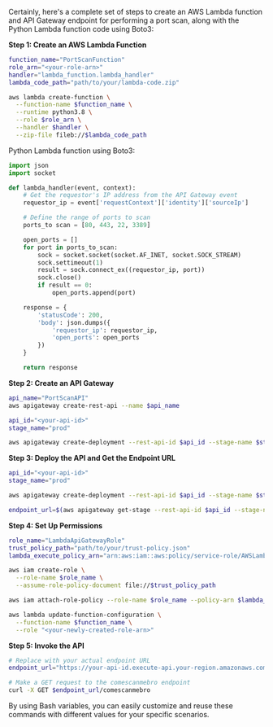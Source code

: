 Certainly, here's a complete set of steps to create an AWS Lambda function and API Gateway endpoint for performing a port scan, along with the Python Lambda function code using Boto3:

**Step 1: Create an AWS Lambda Function**

```bash
function_name="PortScanFunction"
role_arn="<your-role-arn>"
handler="lambda_function.lambda_handler"
lambda_code_path="path/to/your/lambda-code.zip"

aws lambda create-function \
  --function-name $function_name \
  --runtime python3.8 \
  --role $role_arn \
  --handler $handler \
  --zip-file fileb://$lambda_code_path
```

Python Lambda function using Boto3:

```python
import json
import socket

def lambda_handler(event, context):
    # Get the requestor's IP address from the API Gateway event
    requestor_ip = event['requestContext']['identity']['sourceIp']

    # Define the range of ports to scan
    ports_to scan = [80, 443, 22, 3389]

    open_ports = []
    for port in ports_to_scan:
        sock = socket.socket(socket.AF_INET, socket.SOCK_STREAM)
        sock.settimeout(1)
        result = sock.connect_ex((requestor_ip, port))
        sock.close()
        if result == 0:
            open_ports.append(port)

    response = {
        'statusCode': 200,
        'body': json.dumps({
            'requestor_ip': requestor_ip,
            'open_ports': open_ports
        })
    }

    return response
```

**Step 2: Create an API Gateway**

```bash
api_name="PortScanAPI"
aws apigateway create-rest-api --name $api_name

api_id="<your-api-id>"
stage_name="prod"

aws apigateway create-deployment --rest-api-id $api_id --stage-name $stage_name
```

**Step 3: Deploy the API and Get the Endpoint URL**

```bash
api_id="<your-api-id>"
stage_name="prod"

aws apigateway create-deployment --rest-api-id $api_id --stage-name $stage_name

endpoint_url=$(aws apigateway get-stage --rest-api-id $api_id --stage-name $stage_name --query 'deploymentId' --output text)
```

**Step 4: Set Up Permissions**

```bash
role_name="LambdaApiGatewayRole"
trust_policy_path="path/to/your/trust-policy.json"
lambda_execute_policy_arn="arn:aws:iam::aws:policy/service-role/AWSLambda_Execut"

aws iam create-role \
  --role-name $role_name \
  --assume-role-policy-document file://$trust_policy_path

aws iam attach-role-policy --role-name $role_name --policy-arn $lambda_execute_policy_arn

aws lambda update-function-configuration \
  --function-name $function_name \
  --role "<your-newly-created-role-arn>"
```

**Step 5: Invoke the API**

```bash
# Replace with your actual endpoint URL
endpoint_url="https://your-api-id.execute-api.your-region.amazonaws.com/prod"

# Make a GET request to the comescanmebro endpoint
curl -X GET $endpoint_url/comescanmebro
```

By using Bash variables, you can easily customize and reuse these commands with different values for your specific scenarios.
